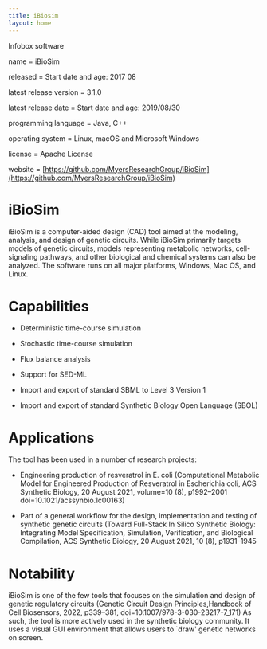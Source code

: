 ```yaml
---
title: iBiosim
layout: home
---
```


Infobox software

name                   = iBioSim

released               = Start date and age: 2017 08

latest release version = 3.1.0

latest release date    = Start date and age: 2019/08/30

programming language   = Java, C++

operating system       = Linux, macOS and Microsoft Windows

license                = Apache License

website                = [https://github.com/MyersResearchGroup/iBioSim](https://github.com/MyersResearchGroup/iBioSim)

iBioSim
=======

iBioSim is a computer-aided design (CAD) tool aimed at the modeling, analysis, and design of genetic circuits. While iBioSim primarily targets models of genetic circuits, models representing metabolic networks, cell-signaling pathways, and other biological and chemical systems can also be analyzed. The software runs on all major platforms, Windows, Mac OS, and Linux.


Capabilities
============

* Deterministic time-course simulation

* Stochastic time-course simulation

* Flux balance analysis

* Support for SED-ML

* Import and export of standard SBML to Level 3 Version 1

* Import and export of standard Synthetic Biology Open Language (SBOL)

Applications
============

The tool has been used in a number of research projects:

* Engineering production of resveratrol in E. coli (Computational Metabolic Model for Engineered Production of Resveratrol in Escherichia coli, ACS Synthetic Biology, 20 August 2021, volume=10 (8), p1992–2001 doi=10.1021/acssynbio.1c00163)

* Part of a general workflow for the design, implementation and testing of synthetic genetic circuits (Toward Full-Stack In Silico Synthetic Biology: Integrating Model Specification, Simulation, Verification, and Biological Compilation, ACS Synthetic Biology, 20 August 2021, 10 (8), p1931–1945 

Notability
==========

iBioSim is one of the few tools that focuses on the simulation and design of genetic regulatory circuits (Genetic Circuit Design Principles,Handbook of Cell Biosensors, 2022, p339–381, doi=10.1007/978-3-030-23217-7_171) As such, the tool is more actively used in the synthetic biology community. It uses a visual GUI environment that allows users to `draw' genetic networks on screen.


